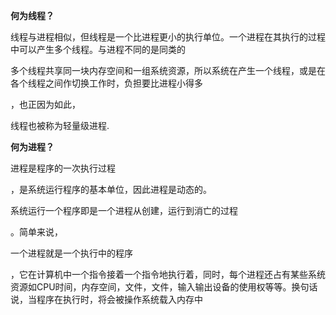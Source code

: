 **何为线程？**

线程与进程相似，但线程是一个比进程更小的执行单位。一个进程在其执行的过程中可以产生多个线程。与进程不同的是同类的

多个线程共享同一块内存空间和一组系统资源，所以系统在产生一个线程，或是在各个线程之间作切换工作时，负担要比进程小得多

，也正因为如此，

线程也被称为轻量级进程.

**何为进程？**

进程是程序的一次执行过程

，是系统运行程序的基本单位，因此进程是动态的。

系统运行一个程序即是一个进程从创建，运行到消亡的过程

。简单来说，

一个进程就是一个执行中的程序

，它在计算机中一个指令接着一个指令地执行着，同时，每个进程还占有某些系统资源如CPU时间，内存空间，文件，文件，输入输出设备的使用权等等。换句话说，当程序在执行时，将会被操作系统载入内存中



